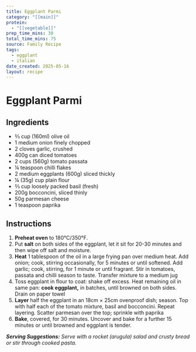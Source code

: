 ```yaml
---
title: Eggplant Parmi
category: "[[main]]"
protein:
  - "[[vegetable]]"
prep_time_mins: 30
total_time_mins: 75
source: Family Recipe
tags:
  - eggplant
  - italian
date_created: 2025-05-16
layout: recipe
---
```


# Eggplant Parmi
## Ingredients

- ⅔ cup (160ml) olive oil
- 1 medium onion finely chopped
- 2 cloves garlic, crushed
- 400g can diced tomatoes
- 2 cups (560g) tomato passata
- ¼ teaspoon chilli flakes
- 2 medium eggplants (600g) sliced thickly
- ¼ (35g) cup plain flour
- ⅔ cup loosely packed basil (fresh)
- 200g bocconcini, sliced thinly
- 50g parmesan cheese
- 1 teaspoon paprika

## Instructions

1. **Preheat oven** to 180°C/350°F.
2. Put **salt** on both sides of the eggplant, let it sit for 20-30 minutes and then wipe off salt and  moisture.
3. **Heat** 1 tablespoon of the oil in a large frying pan over medium heat. Add onion; cook, stirring occasionally, for 5 minutes or until softened. Add garlic; cook, stirring, for 1 minute or until fragrant. Stir in tomatoes, passata and chilli season to taste. Transfer mixture to a medium jug
4. Toss eggplant in flour to coat: shake off excess. Heat remaining oil in same pan: **cook eggplant,** in batches, until browned on both sides. Drain on paper towel
5. **Layer** half the eggplant in an 18cm × 25cm ovenproof dish; season. Top with half each of the tomato mixture, basil and bocconcini. Repeat layering. Scatter parmesan over the top; sprinkle with paprika
6. **Bake**, covered, for 30 minutes. Uncover and bake for a further 15 minutes or until browned and eggplant is tender.

***Serving Suggestions:*** *Serve with a rocket (arugula) salad and crusty bread or stir through cooked pasta.*


